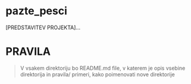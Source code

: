 # pazte_pesci

[PREDSTAVITEV PROJEKTA]...

# PRAVILA
> V vsakem direktoriju bo README.md file, v katerem je opis vsebine direktorija in pravila/ primeri, kako poimenovati nove direktorije